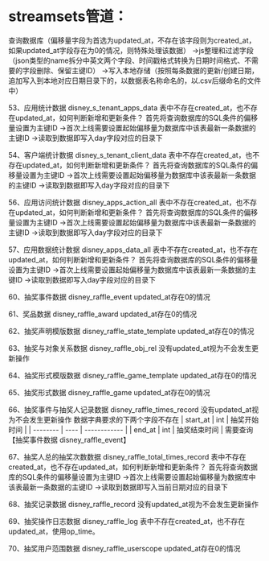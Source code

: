 # streamsets管道：
查询数据库（偏移量字段为首选为updated_at，不存在该字段则为created_at，如果updated_at字段存在为0的情况，则特殊处理该数据）
->js整理和过滤字段（json类型的name拆分中英文两个字段、时间戳格式转换为日期时间格式、不需要的字段删除、保留主键ID）
->写入本地存储（按照每条数据的更新/创建日期，追加写入到本地对应日期目录下的，以数据表名称命名的，以.csv后缀命名的文件中）



53、应用统计数据 disney_s_tenant_apps_data
表中不存在created_at，也不存在updated_at，如何判断新增和更新条件？
首先将查询数据库的SQL条件的偏移量设置为主键ID
->首次上线需要设置起始偏移量为数据库中该表最新一条数据的主键ID
->读取到数据即写入day字段对应的目录下

54、客户端统计数据 disney_s_tenant_client_data
表中不存在created_at，也不存在updated_at，如何判断新增和更新条件？
首先将查询数据库的SQL条件的偏移量设置为主键ID
->首次上线需要设置起始偏移量为数据库中该表最新一条数据的主键ID
->读取到数据即写入day字段对应的目录下

56、应用访问统计数据 disney_apps_action_all
表中不存在created_at，也不存在updated_at，如何判断新增和更新条件？
首先将查询数据库的SQL条件的偏移量设置为主键ID
->首次上线需要设置起始偏移量为数据库中该表最新一条数据的主键ID
->读取到数据即写入day字段对应的目录下

57、应用数据统计数据 disney_apps_data_all
表中不存在created_at，也不存在updated_at，如何判断新增和更新条件？
首先将查询数据库的SQL条件的偏移量设置为主键ID
->首次上线需要设置起始偏移量为数据库中该表最新一条数据的主键ID
->读取到数据即写入day字段对应的目录下

60、抽奖事件数据 disney_raffle_event
updated_at存在0的情况

61、奖品数据 disney_raffle_award
updated_at存在0的情况

62、抽奖声明模版数据 disney_raffle_state_template
updated_at存在0的情况

63、抽奖与对象关系数据 disney_raffle_obj_rel
没有updated_at视为不会发生更新操作

64、抽奖形式模版数据 disney_raffle_game_template
updated_at存在0的情况

65、抽奖形式数据 disney_raffle_game
updated_at存在0的情况

66、抽奖事件与抽奖人记录数据 disney_raffle_times_record
没有updated_at视为不会发生更新操作
数据字典要求的下两个字段不存在
| start_at | int  | 抽奖开始时间 |
| -------- | ---- | ------------ |
| end_at   | int  | 抽奖结束时间 |
需要查询【抽奖事件数据 disney_raffle_event】

67、抽奖人总的抽奖次数数据 disney_raffle_total_times_record
表中不存在created_at，也不存在updated_at，如何判断新增和更新条件？
首先将查询数据库的SQL条件的偏移量设置为主键ID
->首次上线需要设置起始偏移量为数据库中该表最新一条数据的主键ID
->读取到数据即写入当前日期对应的目录下

68、抽奖记录数据 disney_raffle_record
没有updated_at视为不会发生更新操作

69、抽奖操作日志数据 disney_raffle_log
表中不存在created_at，也不存在updated_at，使用op_time。

70、抽奖用户范围数据 disney_raffle_userscope
updated_at存在0的情况








